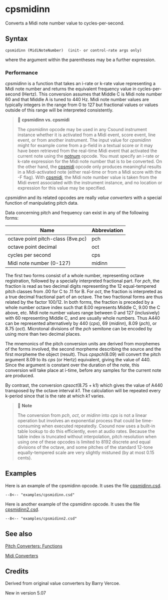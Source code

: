 <!--
id:cpsmidinn
category:Pitch Converters:Functions
-->
# cpsmidinn
Converts a Midi note number value to cycles-per-second.

## Syntax
``` csound-orc
cpsmidinn (MidiNoteNumber)  (init- or control-rate args only)
```

where the argument within the parentheses may be a further expression.

### Performance

_cpsmidinn_ is a function that takes an i-rate or k-rate value representing a Midi note number and returns the equivalent frequency value in cycles-per-second (Hertz). This conversion assumes that Middle C is Midi note number 60 and that Middle A is tuned to 440 Hz. Midi note number values are typically integers in the range from 0 to 127 but fractional values or values outside of this range will be interpreted consistently.

> :memo: **cpsmidinn vs. cpsmidi**
>
> The _cpsmidinn_ opcode may be used in any Csound instrument instance whether it is activated from a Midi event, score event, line event, or from another instrument.  The input value for _cpsmidinn_ might for example come from a p-field in a textual score or it may have been retrieved from the real-time Midi event that activated the current note using the [notnum](../../opcodes/notnum) opcode.  You must specify an i-rate or k-rate expression for the Midi note number that is to be converted.  On the other hand, the [cpsmidi](../../opcodes/cpsmidi) opcode only produces meaningful results in a Midi-activated note (either real-time or from a Midi score with the -F flag).  With [cpsmidi](../../opcodes/cpsmidi), the Midi note number value is taken from the Midi event associated with the instrument instance, and no location or expression for this value may be specified.

_cpsmidinn_ and its related opcodes are really _value converters_ with a special function of manipulating pitch data.

Data concerning pitch and frequency can exist in any of the following forms:

| Name | Abbreviation |
|---|---|
| octave point pitch-class (8ve.pc) | pch |
| octave point decimal | oct |
| cycles per second | cps |
| Midi note number (0-127) | midinn |

The first two forms consist of a whole number, representing octave registration, followed by a specially interpreted fractional part. For _pch_, the fraction is read as two decimal digits representing the 12 equal-tempered pitch classes from .00 for C to .11 for B. For _oct_, the fraction is interpreted as a true decimal fractional part of an octave. The two fractional forms are thus related by the factor 100/12. In both forms, the fraction is preceded by a whole number octave index such that 8.00 represents Middle C, 9.00 the C above, etc. Midi note number values range between 0 and 127 (inclusively) with 60 representing Middle C, and are usually whole numbers. Thus A440 can be represented alternatively by 440 (_cps_), 69 (_midinn_), 8.09 (_pch_), or 8.75 (_oct_). Microtonal divisions of the _pch_ semitone can be encoded by using more than two decimal places.

The mnemonics of the pitch conversion units are derived from morphemes of the forms involved, the second morpheme describing the source and the first morpheme the object (result). Thus _cpspch_(8.09) will convert the pitch argument 8.09 to its _cps_ (or Hertz) equivalent, giving the value of 440. Since the argument is constant over the duration of the note, this conversion will take place at i-time, before any samples for the current note are produced.

By contrast, the conversion _cpsoct_(8.75 + k1) which gives the value of A440 transposed by the octave interval _k1_. The calculation will be repeated every k-period since that is the rate at which _k1_ varies.

> :memo: **Note**
>
> The conversion from _pch_, _oct_, or _midinn_ into _cps_ is not a linear operation but involves an exponential process that could be time-consuming when executed repeatedly. Csound now uses a built-in table lookup to do this efficiently, even at audio rates. Because the table index is truncated without interpolation, pitch resolution when using one of these opcodes is limited to 8192 discrete and equal divisions of the octave, and some pitches of the standard 12-tone equally-tempered scale are very slightly mistuned (by at most 0.15 cents).

## Examples

Here is an example of the cpsmidinn opcode. It uses the file [cpsmidinn.csd](../../examples/cpsmidinn.csd).

``` csound-csd title="Example of the cpsmidinn opcode." linenums="1"
--8<-- "examples/cpsmidinn.csd"
```

Here is another example of the cpsmidinn opcode. It uses the file [cpsmidinn2.csd](../../examples/cpsmidinn2.csd).

``` csound-csd title="Second example of the cpsmidinn opcode." linenums="1"
--8<-- "examples/cpsmidinn2.csd"
```

## See also

[Pitch Converters: Functions](../../pitch/funcs)

[Midi Converters](../../midi/convert)

## Credits

Derived from original value converters by Barry Vercoe.

New in version 5.07
